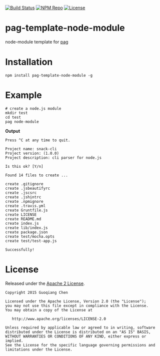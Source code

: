 [![Build Status](https://travis-ci.org/subchen/pag-template-node-module.svg?branch=master)](https://travis-ci.org/subchen/pag-template-node-module)
[![NPM Repo](https://img.shields.io/npm/v/pag-template-node-module.svg)](https://www.npmjs.com/package/pag-template-node-module)
[![License](http://img.shields.io/badge/License-Apache_2-red.svg?style=flat)](http://www.apache.org/licenses/LICENSE-2.0)

# pag-template-node-module

node-module template for [pag](https://github.com/subchen/pag)

# Installation

```shell
npm install pag-template-node-module -g
```

# Example

```shell
# create a node.js module
mkdir test
cd test
pag node-module
```

**Output**
```
Press ^C at any time to quit.

Project name: snack-cli
Project version: (1.0.0)
Project description: cli parser for node.js

Is this ok? [Y/n] 

Found 14 files to create ...

create .gitignore
create .jsbeautifyrc
create .jscsrc
create .jshintrc
create .npmignore
create .travis.yml
create Gruntfile.js
create LICENSE
create README.md
create index.js
create lib/index.js
create package.json
create test/mocha.opts
create test/test-app.js

Successfully!
```

# License

Released under the [Apache 2 License](http://www.apache.org/licenses/LICENSE-2.0).

```
Copyright 2015 Guoqiang Chen

Licensed under the Apache License, Version 2.0 (the "License");
you may not use this file except in compliance with the License.
You may obtain a copy of the License at

   http://www.apache.org/licenses/LICENSE-2.0

Unless required by applicable law or agreed to in writing, software
distributed under the License is distributed on an "AS IS" BASIS,
WITHOUT WARRANTIES OR CONDITIONS OF ANY KIND, either express or implied.
See the License for the specific language governing permissions and
limitations under the License.
```
